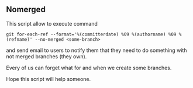 Nomerged
--------
This script allow to execute command
```
git for-each-ref --format='%(committerdate) %09 %(authorname) %09 %(refname)' --no-merged <some-branch>
```
and send email to users to notify them that they need to do something with not merged branches (they own).

Every of us can forget what for and when we create some branches.

Hope this script will help someone.